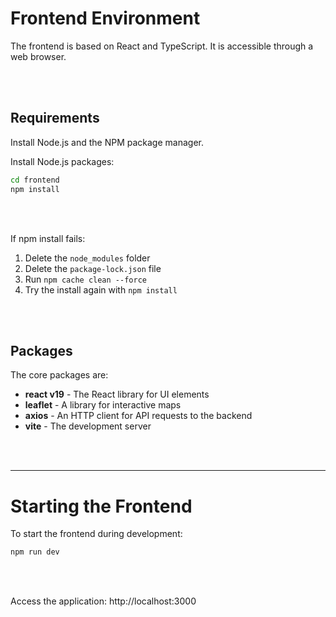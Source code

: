 # Frontend Environment

The frontend is based on React and TypeScript. It is accessible through a web browser.

</br></br>


## Requirements

Install Node.js and the NPM package manager.

Install Node.js packages:
```bash
cd frontend
npm install
```

</br></br>


If npm install fails:
1. Delete the `node_modules` folder
2. Delete the `package-lock.json` file
3. Run `npm cache clean --force`
4. Try the install again with `npm install`

</br></br>


## Packages

The core packages are:

* **react v19** - The React library for UI elements
* **leaflet** - A library for interactive maps
* **axios** - An HTTP client for API requests to the backend
* **vite** - The development server

</br></br>


---
# Starting the Frontend

To start the frontend during development:

```bash
npm run dev
```

</br></br>


Access the application: http://localhost:3000

</br></br>
